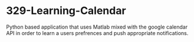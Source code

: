 # 329-Learning-Calendar
Python based application that uses Matlab mixed with the google calendar API in order to learn a users prefrences and push appropriate notifications.
